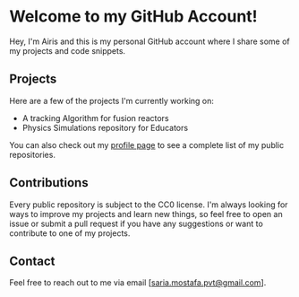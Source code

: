 # Welcome to my GitHub Account!

Hey, I'm Airis and this is my personal GitHub account where I share some of my projects and code snippets.

## Projects

Here are a few of the projects I'm currently working on:

- A tracking Algorithm for fusion reactors
- Physics Simulations repository for Educators

You can also check out my [profile page](https://github.com/OnlyMeST) to see a complete list of my public repositories.

## Contributions

Every public repository is subject to the CC0 license. 
I'm always looking for ways to improve my projects and learn new things, so feel free to open an issue or submit a pull request if you have any suggestions or want to contribute to one of my projects.

## Contact

Feel free to reach out to me via email [saria.mostafa.pvt@gmail.com]. 
